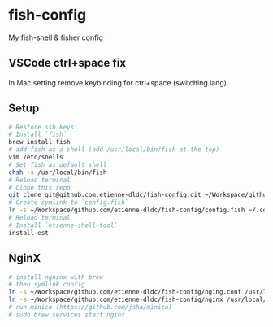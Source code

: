 # fish-config

My fish-shell &amp; fisher config

## VSCode ctrl+space fix

In Mac setting remove keybinding for ctrl+space (switching lang)

## Setup

```bash
# Restore ssh keys
# Install `fish`
brew install fish
# add fish as a shell (add /usr/local/bin/fish at the top)
vim /etc/shells
# Set fish as default shell
chsh -s /usr/local/bin/fish
# Reload terminal
# Clone this repo
git clone git@github.com:etienne-dldc/fish-config.git ~/Workspace/github.com/etienne-dldc/fish-config
# Create symlink to `config.fish`
ln -s ~/Workspace/github.com/etienne-dldc/fish-config/config.fish ~/.config/fish/config.fish
# Reload terminal
# Install `etienne-shell-tool`
install-est
```

## NginX

```bash
# install ngninx with brew
# then symlink config
ln -s ~/Workspace/github.com/etienne-dldc/fish-config/nging.conf /usr/local/etc/nginx/nging.conf
ln -s ~/Workspace/github.com/etienne-dldc/fish-config/nginx /usr/local/etc/nginx/dldc
# run minica (https://github.com/jsha/minica)
# sudo brew services start nginx
```

